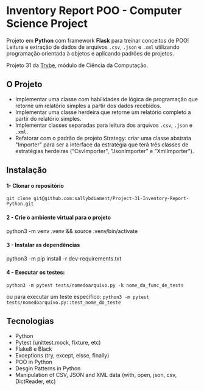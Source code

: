 # Inventory Report POO - Computer Science Project

Projeto em **Python** com framework **Flask** para treinar conceitos de POO!
Leitura e extração de dados de arquivos ```.csv```, ```.json``` e ```.xml``` utilizando programação orientada à objetos e aplicando padrões de projetos.

Projeto 31 da [Trybe](https://wwww.betrybe.com), módulo de Ciência da Computação.

## O Projeto

* Implementar uma classe com habilidades de lógica de programação que retorne um relatório simples a partir dos dados recebidos.
* Implementar uma classe herdeira que retorne um relatório completo a partir do relatório simples.
* Implementar classes separadas para leitura dos arquivos ```.csv```, ```.json``` e ```.xml```.
* Refatorar com o padrão de projeto Strategy: criar uma classe abstrata "Importer" para ser a interface da estratégia que terá três classes de estratégias herdeiras ("CsvImporter", "JsonImporter" e "XmlImporter").

## Instalação 


#### 1- Clonar o repositório

```git clone git@github.com:sallybdiament/Project-31-Inventory-Report-Python.git```

#### 2 - Crie o ambiente virtual para o projeto

python3 -m venv .venv && source .venv/bin/activate

#### 3 - Instalar as dependências

python3 -m pip install -r dev-requirements.txt

#### 4 - Executar os testes:

```python3 -m pytest tests/nomedoarquivo.py -k nome_da_func_de_tests```

ou para executar um teste específico:
```python3 -m pytest tests/nomedoarquivo.py::test_nome_do_teste```


## Tecnologias
- Python
- Pytest (unittest.mock, fixture, etc)
- Flake8 e Black
- Exceptions (try, except, elsse, finally)
- POO in Python
- Desgin Patterns in Python
- Manipulation of CSV, JSON and XML data (with, open, json, csv, DictReader, etc)
